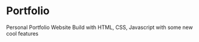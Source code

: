 # Portfolio
Personal Portfolio Website Build with HTML, CSS, Javascript with some new cool features
